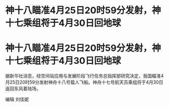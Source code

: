 # 神十八瞄准4月25日20时59分发射，神十七乘组将于4月30日回地球

# 神十八瞄准4月25日20时59分发射，神十七乘组将于4月30日回地球

据新华社消息，经空间站应用与发展阶段飞行任务总指挥部研究决定，我国瞄准4月25日20时59分发射神舟十八号载人飞船。神舟十七号航天员乘组将于4月30日返回东风着陆场。

编辑 刘佳妮


